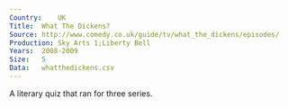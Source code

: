 ```yaml
---
Country:	UK
Title:	What The Dickens?
Source:	http://www.comedy.co.uk/guide/tv/what_the_dickens/episodes/
Production:	Sky Arts 1;Liberty Bell
Years:	2008-2009
Size:	5
Data:	whatthedickens.csv
---
```


A literary quiz that ran for three series.